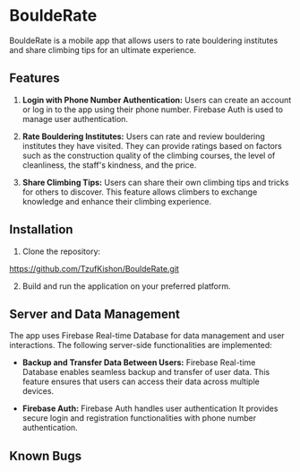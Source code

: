 # BouldeRate

BouldeRate is a mobile app that allows users to rate bouldering institutes and share climbing tips for an ultimate experience.

## Features

1. **Login with Phone Number Authentication:** Users can create an account or log in to the app using their phone number.
   Firebase Auth is used to manage user authentication.

2. **Rate Bouldering Institutes:** Users can rate and review bouldering institutes they have visited.
   They can provide ratings based on factors such as the construction quality of the climbing courses, the level of cleanliness, the staff's kindness, and the
   price.

3. **Share Climbing Tips:** Users can share their own climbing tips and tricks for others to discover. This feature allows climbers to exchange knowledge and
   enhance their climbing experience.

## Installation
1. Clone the repository:

https://github.com/TzufKishon/BouldeRate.git

2. Build and run the application on your preferred platform.

## Server and Data Management

The app uses Firebase Real-time Database for data management and user interactions.
The following server-side functionalities are implemented:

- **Backup and Transfer Data Between Users:** Firebase Real-time Database enables seamless backup and transfer of user data.
  This feature ensures that users can access their data across multiple devices.

- **Firebase Auth:** Firebase Auth handles user authentication
  It provides secure login and registration functionalities with phone number authentication.

## Known Bugs






